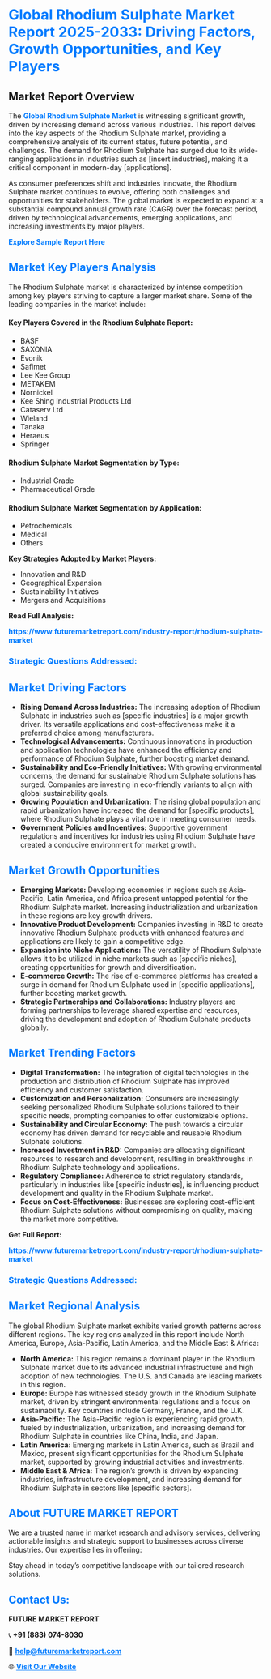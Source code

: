 <h1 style="color: #007BFF;">Global Rhodium Sulphate Market Report 2025-2033: Driving Factors, Growth Opportunities, and Key Players</h1>

<section id="overview">
<h2>Market Report Overview</h2>
<p>The <a href="https://www.futuremarketreport.com/industry-report/rhodium-sulphate-market" style="color: #007BFF; text-decoration: none;"><strong>Global Rhodium Sulphate Market</strong></a> is witnessing significant growth, driven by increasing demand across various industries. This report delves into the key aspects of the Rhodium Sulphate market, providing a comprehensive analysis of its current status, future potential, and challenges. The demand for Rhodium Sulphate has surged due to its wide-ranging applications in industries such as [insert industries], making it a critical component in modern-day [applications].</p>
<p>As consumer preferences shift and industries innovate, the Rhodium Sulphate market continues to evolve, offering both challenges and opportunities for stakeholders. The global market is expected to expand at a substantial compound annual growth rate (CAGR) over the forecast period, driven by technological advancements, emerging applications, and increasing investments by major players.</p>
</section>

<section id="overview">
<p><a href="https://www.futuremarketreport.com/request-sample/reportId=28982" style="color: #007BFF; text-decoration: none;"><strong>Explore Sample Report Here</strong></a></p>
</section>

<section id="key-players">
<h2 style="color: #007BFF;">Market Key Players Analysis</h2>
<p>The Rhodium Sulphate market is characterized by intense competition among key players striving to capture a larger market share. Some of the leading companies in the market include:</p>
<h4>Key Players Covered in the Rhodium Sulphate Report:</h4>
<ul><li>BASF</li><li>SAXONIA</li><li>Evonik</li><li>Safimet</li><li>Lee Kee Group</li><li>METAKEM</li><li>Nornickel</li><li>Kee Shing Industrial Products Ltd</li><li>Cataserv Ltd</li><li>Wieland</li><li>Tanaka</li><li>Heraeus</li><li>Springer</li></ul>
<h4>Rhodium Sulphate Market Segmentation by Type:</h4>
<ul><li>Industrial Grade</li><li>Pharmaceutical Grade</li></ul>

<h4>Rhodium Sulphate Market Segmentation by Application:</h4>
<ul><li>Petrochemicals</li><li>Medical</li><li>Others</li></ul>
<p><strong>Key Strategies Adopted by Market Players:</strong></p>
<ul>
<li>Innovation and R&D</li>
<li>Geographical Expansion</li>
<li>Sustainability Initiatives</li>
<li>Mergers and Acquisitions</li>
</ul>
</section>

<section>
<p><strong>Read Full Analysis: </strong></p><a href="https://www.futuremarketreport.com/industry-report/rhodium-sulphate-market" style="color: #007BFF; text-decoration: none;"><strong>https://www.futuremarketreport.com/industry-report/rhodium-sulphate-market</strong></a>
<h3 style="color: #007BFF;">Strategic Questions Addressed:</h3>
</section>

<section id="driving-factors">
<h2 style="color: #007BFF;">Market Driving Factors</h2>
<ul>
<li><strong>Rising Demand Across Industries:</strong> The increasing adoption of Rhodium Sulphate in industries such as [specific industries] is a major growth driver. Its versatile applications and cost-effectiveness make it a preferred choice among manufacturers.</li>
<li><strong>Technological Advancements:</strong> Continuous innovations in production and application technologies have enhanced the efficiency and performance of Rhodium Sulphate, further boosting market demand.</li>
<li><strong>Sustainability and Eco-Friendly Initiatives:</strong> With growing environmental concerns, the demand for sustainable Rhodium Sulphate solutions has surged. Companies are investing in eco-friendly variants to align with global sustainability goals.</li>
<li><strong>Growing Population and Urbanization:</strong> The rising global population and rapid urbanization have increased the demand for [specific products], where Rhodium Sulphate plays a vital role in meeting consumer needs.</li>
<li><strong>Government Policies and Incentives:</strong> Supportive government regulations and incentives for industries using Rhodium Sulphate have created a conducive environment for market growth.</li>
</ul>
</section>

<section id="growth-opportunities">
<h2 style="color: #007BFF;">Market Growth Opportunities</h2>
<ul>
<li><strong>Emerging Markets:</strong> Developing economies in regions such as Asia-Pacific, Latin America, and Africa present untapped potential for the Rhodium Sulphate market. Increasing industrialization and urbanization in these regions are key growth drivers.</li>
<li><strong>Innovative Product Development:</strong> Companies investing in R&D to create innovative Rhodium Sulphate products with enhanced features and applications are likely to gain a competitive edge.</li>
<li><strong>Expansion into Niche Applications:</strong> The versatility of Rhodium Sulphate allows it to be utilized in niche markets such as [specific niches], creating opportunities for growth and diversification.</li>
<li><strong>E-commerce Growth:</strong> The rise of e-commerce platforms has created a surge in demand for Rhodium Sulphate used in [specific applications], further boosting market growth.</li>
<li><strong>Strategic Partnerships and Collaborations:</strong> Industry players are forming partnerships to leverage shared expertise and resources, driving the development and adoption of Rhodium Sulphate products globally.</li>
</ul>
</section>

<section id="trending-factors">
<h2 style="color: #007BFF;">Market Trending Factors</h2>
<ul>
<li><strong>Digital Transformation:</strong> The integration of digital technologies in the production and distribution of Rhodium Sulphate has improved efficiency and customer satisfaction.</li>
<li><strong>Customization and Personalization:</strong> Consumers are increasingly seeking personalized Rhodium Sulphate solutions tailored to their specific needs, prompting companies to offer customizable options.</li>
<li><strong>Sustainability and Circular Economy:</strong> The push towards a circular economy has driven demand for recyclable and reusable Rhodium Sulphate solutions.</li>
<li><strong>Increased Investment in R&D:</strong> Companies are allocating significant resources to research and development, resulting in breakthroughs in Rhodium Sulphate technology and applications.</li>
<li><strong>Regulatory Compliance:</strong> Adherence to strict regulatory standards, particularly in industries like [specific industries], is influencing product development and quality in the Rhodium Sulphate market.</li>
<li><strong>Focus on Cost-Effectiveness:</strong> Businesses are exploring cost-efficient Rhodium Sulphate solutions without compromising on quality, making the market more competitive.</li>
</ul>
</section>

<section>
<p><strong>Get Full Report: </strong></p><a href="https://www.futuremarketreport.com/industry-report/rhodium-sulphate-market" style="color: #007BFF; text-decoration: none;"><strong>https://www.futuremarketreport.com/industry-report/rhodium-sulphate-market</strong></a>
<h3 style="color: #007BFF;">Strategic Questions Addressed:</h3>
</section>


<section id="regional-analysis">
<h2 style="color: #007BFF;">Market Regional Analysis</h2>
<p>The global Rhodium Sulphate market exhibits varied growth patterns across different regions. The key regions analyzed in this report include North America, Europe, Asia-Pacific, Latin America, and the Middle East & Africa:</p>
<ul>
<li><strong>North America:</strong> This region remains a dominant player in the Rhodium Sulphate market due to its advanced industrial infrastructure and high adoption of new technologies. The U.S. and Canada are leading markets in this region.</li>
<li><strong>Europe:</strong> Europe has witnessed steady growth in the Rhodium Sulphate market, driven by stringent environmental regulations and a focus on sustainability. Key countries include Germany, France, and the U.K.</li>
<li><strong>Asia-Pacific:</strong> The Asia-Pacific region is experiencing rapid growth, fueled by industrialization, urbanization, and increasing demand for Rhodium Sulphate in countries like China, India, and Japan.</li>
<li><strong>Latin America:</strong> Emerging markets in Latin America, such as Brazil and Mexico, present significant opportunities for the Rhodium Sulphate market, supported by growing industrial activities and investments.</li>
<li><strong>Middle East & Africa:</strong> The region’s growth is driven by expanding industries, infrastructure development, and increasing demand for Rhodium Sulphate in sectors like [specific sectors].</li>
</ul>
</section>

<footer>
<h2 style="color: #007BFF;">About FUTURE MARKET REPORT</h2>
<p>We are a trusted name in market research and advisory services, delivering actionable insights and strategic support to businesses across diverse industries. Our expertise lies in offering:</p>

<p>Stay ahead in today’s competitive landscape with our tailored research solutions.</p>

<h2 style="color: #007BFF;">Contact Us:</h2>
<p><strong>FUTURE MARKET REPORT</strong></p>
<p>📞 <strong>+91 (883) 074-8030</strong></p>
<p>📧 <strong><a href="mailto:help@futuremarketreport.com" style="color: #007BFF;">help@futuremarketreport.com</a></strong></p>
<p>🌐 <strong><a href="https://www.futuremarketreport.com/" style="color: #007BFF;">Visit Our Website</a></strong></p>
</footer>